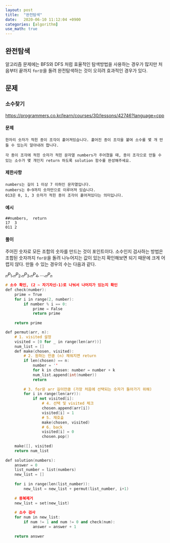 ```yaml
---
layout: post
title:  "완전탐색"
date:   2020-06-10 11:12:04 +0900
categories: [algorithm]
use_math: true
---
```


## 완전탐색

알고리즘 문제에는 BFS와 DFS 처럼 효율적인 탐색방법을 사용하는 경우가 많지만 처음부터 끝까지 `for문`을 돌려 완전탐색하는 것이 오히려 효과적인 경우가 있다. 



## 문제

### 소수찾기

https://programmers.co.kr/learn/courses/30/lessons/42746?language=cpp

#### 문제

```text
한자리 숫자가 적힌 종이 조각이 흩어져있습니다. 흩어진 종이 조각을 붙여 소수를 몇 개 만들 수 있는지 알아내려 합니다.

각 종이 조각에 적힌 숫자가 적힌 문자열 numbers가 주어졌을 때, 종이 조각으로 만들 수 있는 소수가 몇 개인지 return 하도록 solution 함수를 완성해주세요.
```

#### 제한사항

```
numbers는 길이 1 이상 7 이하인 문자열입니다.
numbers는 0~9까지 숫자만으로 이루어져 있습니다.
013은 0, 1, 3 숫자가 적힌 종이 조각이 흩어져있다는 의미입니다.
```

#### 예시

```
##numbers,	return
17	3
011	2
```

#### 풀이

주어진 숫자로 모든 조합의 숫자를 만드는 것이 포인트이다. 소수인지 검사하는 방법은 조합된 숫자까지 `for문`을 돌려 나누어지는 값이 있는지 확인해보면 되기 때문에 크게 어렵지 않다. 만들 수 있는 경우의 수는 다음과 같다. 

$_{n}P_{1}, _{n}P_{2}, _{n}P_{3}, _{n}P_{4}, ..., _{n}P_{n}$

```c++
# 소수 확인, (2 ~ 자기자신-1)로 나눠서 나머지가 있는지 확인
def check(number):
    prime = True
    for i in range(2, number):
        if number % i == 0: 
            prime = False
            return prime
            
    return prime

def permut(arr, n):
    # 1. visited 설정
    visited = [0 for _ in range(len(arr))]
    num_list = []
    def make(chosen, visited):
        # 2. 원하는 만큼 (n) 채워지면 return
        if len(chosen) == n:
            number = ''
            for k in chosen: number = number + k
            num_list.append(int(number))
            return
        
        # 3. for문 arr 길이만큼 (가장 처음에 선택되는 숫자가 돌아가기 위해)
        for i in range(len(arr)):
            if not visited[i]:
                # 4. 선택 및 visited 체크
                chosen.append(arr[i])
                visited[i] = 1
                # 5. 재호출
                make(chosen, visited)
                # 6. back
                visited[i] = 0
                chosen.pop()
                
    make([], visited)
    return num_list
                
def solution(numbers):
    answer = 0
    list_number = list(numbers)
    new_list = []
    
    for i in range(len(list_number)):
        new_list = new_list + permut(list_number, i+1)
        
    # 중복제거
    new_list = set(new_list)
    
    # 소수 검사
    for num in new_list:
        if num != 1 and num != 0 and check(num):
            answer = answer + 1
    
    return answer
```

